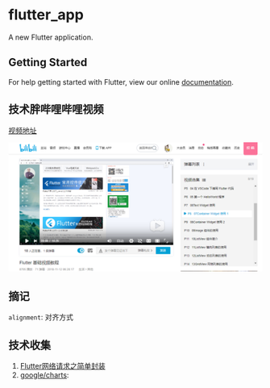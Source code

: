 # flutter_app

A new Flutter application.

## Getting Started

For help getting started with Flutter, view our online
[documentation](https://flutter.io/).

## 技术胖哔哩哔哩视频
[视频地址](https://www.bilibili.com/video/av35800108?p=8)

![](/screenshot/JSPang_Videos.png)

## 摘记
`alignment`: 对齐方式

## 技术收集
1. [Flutter网络请求之简单封装](http://www.canhuah.com/Flutter%E7%BD%91%E7%BB%9C%E8%AF%B7%E6%B1%82%E4%B9%8B%E7%AE%80%E5%8D%95%E5%B0%81%E8%A3%85.html)
2. [google/charts](https://github.com/google/charts):[](https://google.github.io/charts/flutter/example/bar_charts/grouped_thumb.png)[](https://google.github.io/charts/flutter/example/scatter_plot_charts/bucketing_axis_thumb.png)
